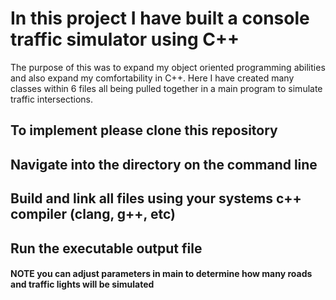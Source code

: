 # In this project I have built a console traffic simulator using C++
The purpose of this was to expand my object oriented programming abilities and also expand my comfortability in C++. Here I have created many classes within 6 files all being pulled together in a main program to simulate traffic intersections.

## To implement please clone this repository

## Navigate into the directory on the command line

## Build and link all files using your systems c++ compiler (clang, g++, etc)

## Run the executable output file

#### **NOTE** you can adjust parameters in main to determine how many roads and traffic lights will be simulated